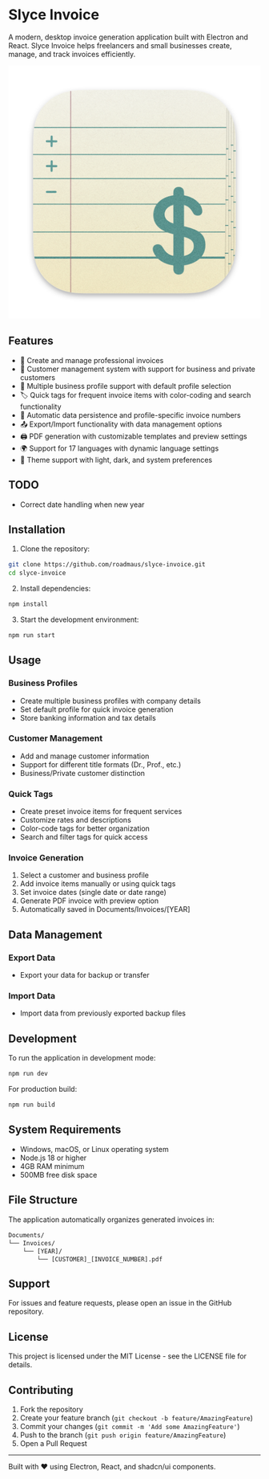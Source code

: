 # Slyce Invoice

A modern, desktop invoice generation application built with Electron and React. Slyce Invoice helps freelancers and small businesses create, manage, and track invoices efficiently.

![Slyce Invoice Logo](build/icon.png)

## Features

- 📝 Create and manage professional invoices
- 👥 Customer management system with support for business and private customers
- 💼 Multiple business profile support with default profile selection
- 🏷️ Quick tags for frequent invoice items with color-coding and search functionality
- 💾 Automatic data persistence and profile-specific invoice numbers
- 📤 Export/Import functionality with data management options
- 🖨️ PDF generation with customizable templates and preview settings
- 🌍 Support for 17 languages with dynamic language settings
- 🎨 Theme support with light, dark, and system preferences

## TODO
- Correct date handling when new year

## Installation

1. Clone the repository:
```bash
git clone https://github.com/roadmaus/slyce-invoice.git
cd slyce-invoice
```

2. Install dependencies:
```bash
npm install
```

3. Start the development environment:
```bash
npm run start
```

## Usage

### Business Profiles
- Create multiple business profiles with company details
- Set default profile for quick invoice generation
- Store banking information and tax details

### Customer Management
- Add and manage customer information
- Support for different title formats (Dr., Prof., etc.)
- Business/Private customer distinction

### Quick Tags
- Create preset invoice items for frequent services
- Customize rates and descriptions
- Color-code tags for better organization
- Search and filter tags for quick access

### Invoice Generation
1. Select a customer and business profile
2. Add invoice items manually or using quick tags
3. Set invoice dates (single date or date range)
4. Generate PDF invoice with preview option
5. Automatically saved in Documents/Invoices/[YEAR]

## Data Management

### Export Data
- Export your data for backup or transfer

### Import Data
- Import data from previously exported backup files

## Development

To run the application in development mode:
```bash
npm run dev
```

For production build:
```bash
npm run build
```

## System Requirements

- Windows, macOS, or Linux operating system
- Node.js 18 or higher
- 4GB RAM minimum
- 500MB free disk space

## File Structure

The application automatically organizes generated invoices in:
```
Documents/
└── Invoices/
    └── [YEAR]/
        └── [CUSTOMER]_[INVOICE_NUMBER].pdf
```

## Support

For issues and feature requests, please open an issue in the GitHub repository.

## License

This project is licensed under the MIT License - see the LICENSE file for details.

## Contributing

1. Fork the repository
2. Create your feature branch (`git checkout -b feature/AmazingFeature`)
3. Commit your changes (`git commit -m 'Add some AmazingFeature'`)
4. Push to the branch (`git push origin feature/AmazingFeature`)
5. Open a Pull Request

---

Built with ❤️ using Electron, React, and shadcn/ui components.
